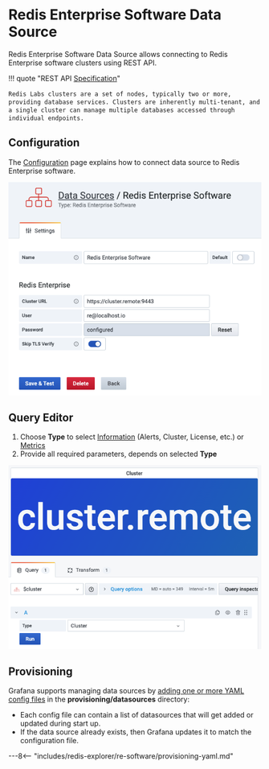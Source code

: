 # Redis Enterprise Software Data Source

Redis Enterprise Software Data Source allows connecting to Redis Enterprise software clusters using REST API.

!!! quote "REST API [Specification](https://storage.googleapis.com/rlecrestapi/rest-html/http_rest_api.html)"

    Redis Labs clusters are a set of nodes, typically two or more, providing database services. Clusters are inherently multi-tenant, and a single cluster can manage multiple databases accessed through individual endpoints.

## Configuration

The [Configuration](configuration.md) page explains how to connect data source to Redis Enterprise software.

![Data Source](../../images/redis-explorer/re-software/config-editor.png)

## Query Editor

1. Choose **Type** to select [Information](info.md) (Alerts, Cluster, License, etc.) or [Metrics](metrics.md)
2. Provide all required parameters, depends on selected **Type**

![Query Editor](../../images/redis-explorer/re-software/query-editor.png)

## Provisioning

Grafana supports managing data sources by [adding one or more YAML config files](https://grafana.com/docs/grafana/latest/administration/provisioning/) in the **provisioning/datasources** directory:

- Each config file can contain a list of datasources that will get added or updated during start up.
- If the data source already exists, then Grafana updates it to match the configuration file.

---8<-- "includes/redis-explorer/re-software/provisioning-yaml.md"
